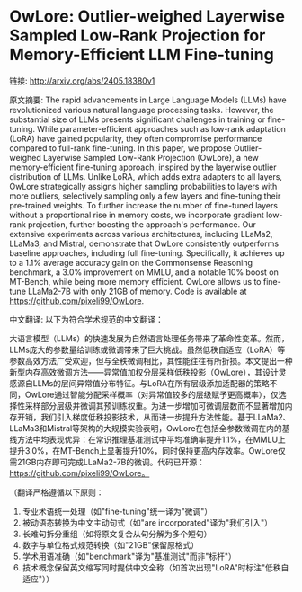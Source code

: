 # OwLore: Outlier-weighed Layerwise Sampled Low-Rank Projection for Memory-Efficient LLM Fine-tuning

链接: http://arxiv.org/abs/2405.18380v1

原文摘要:
The rapid advancements in Large Language Models (LLMs) have revolutionized
various natural language processing tasks. However, the substantial size of
LLMs presents significant challenges in training or fine-tuning. While
parameter-efficient approaches such as low-rank adaptation (LoRA) have gained
popularity, they often compromise performance compared to full-rank
fine-tuning. In this paper, we propose Outlier-weighed Layerwise Sampled
Low-Rank Projection (OwLore), a new memory-efficient fine-tuning approach,
inspired by the layerwise outlier distribution of LLMs. Unlike LoRA, which adds
extra adapters to all layers, OwLore strategically assigns higher sampling
probabilities to layers with more outliers, selectively sampling only a few
layers and fine-tuning their pre-trained weights. To further increase the
number of fine-tuned layers without a proportional rise in memory costs, we
incorporate gradient low-rank projection, further boosting the approach's
performance. Our extensive experiments across various architectures, including
LLaMa2, LLaMa3, and Mistral, demonstrate that OwLore consistently outperforms
baseline approaches, including full fine-tuning. Specifically, it achieves up
to a 1.1% average accuracy gain on the Commonsense Reasoning benchmark, a 3.0%
improvement on MMLU, and a notable 10% boost on MT-Bench, while being more
memory efficient. OwLore allows us to fine-tune LLaMa2-7B with only 21GB of
memory. Code is available at https://github.com/pixeli99/OwLore.

中文翻译:
以下为符合学术规范的中文翻译：

大语言模型（LLMs）的快速发展为自然语言处理任务带来了革命性变革。然而，LLMs庞大的参数量给训练或微调带来了巨大挑战。虽然低秩自适应（LoRA）等参数高效方法广受欢迎，但与全秩微调相比，其性能往往有所折损。本文提出一种新型内存高效微调方法——异常值加权分层采样低秩投影（OwLore），其设计灵感源自LLMs的层间异常值分布特征。与LoRA在所有层级添加适配器的策略不同，OwLore通过智能分配采样概率（对异常值较多的层级赋予更高概率），仅选择性采样部分层级并微调其预训练权重。为进一步增加可微调层数而不显著增加内存开销，我们引入梯度低秩投影技术，从而进一步提升方法性能。基于LLaMa2、LLaMa3和Mistral等架构的大规模实验表明，OwLore在包括全参数微调在内的基线方法中均表现优异：在常识推理基准测试中平均准确率提升1.1%，在MMLU上提升3.0%，在MT-Bench上显著提升10%，同时保持更高内存效率。OwLore仅需21GB内存即可完成LLaMa2-7B的微调。代码已开源：https://github.com/pixeli99/OwLore。

（翻译严格遵循以下原则：
1. 专业术语统一处理（如"fine-tuning"统一译为"微调"）
2. 被动语态转换为中文主动句式（如"are incorporated"译为"我们引入"）
3. 长难句拆分重组（如将原文复合从句分解为多个短句）
4. 数字与单位格式规范转换（如"21GB"保留原格式）
5. 学术用语准确（如"benchmark"译为"基准测试"而非"标杆"）
6. 技术概念保留英文缩写同时提供中文全称（如首次出现"LoRA"时标注"低秩自适应"））
